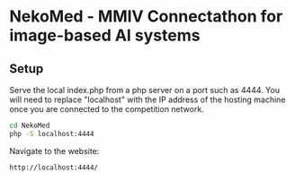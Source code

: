 # NekoMed - MMIV Connectathon for image-based AI systems

## Setup

Serve the local index.php from a php server on a port such as 4444. You will need to replace "localhost" with the IP address of the hosting machine once you are connected to the competition network.

```bash
cd NekoMed
php -S localhost:4444
```

Navigate to the website:

```
http://localhost:4444/
```

